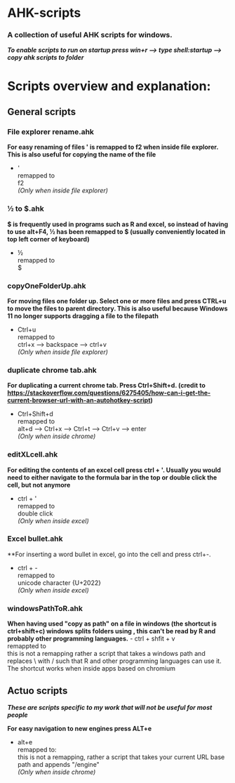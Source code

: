 # AHK-scripts

### A collection of useful AHK scripts for windows.

**_To enable scripts to run on startup press win+r --> type shell:startup --> copy ahk scripts to folder_**

# Scripts overview and explanation:

## General scripts

### File explorer rename.ahk
**For easy renaming of files ' is remapped to f2 when inside file explorer. This is also useful for copying the name of the file**
  - '<br/>
remapped to <br/>
f2<br/>
_(Only when inside file explorer)_

### ½ to $.ahk
**$ is frequently used in programs such as R and excel, so instead of having to use alt+F4, ½ has been remapped to $ (usually conveniently located in top left corner of keyboard)** 
  - ½<br/>
remapped to<br/> 
$  <br/>

### copyOneFolderUp.ahk
**For moving files one folder up. Select one or more files and press CTRL+u to move the files to parent directory. This is also useful because Windows 11 no longer supports dragging a file to the filepath**
  - Ctrl+u<br/>
remapped to <br/>
ctrl+x --> backspace --> ctrl+v <br/>
_(Only when inside file explorer)_

### duplicate chrome tab.ahk
**For duplicating a current chrome tab. Press Ctrl+Shift+d. (credit to https://stackoverflow.com/questions/6275405/how-can-i-get-the-current-browser-url-with-an-autohotkey-script)**
  - Ctrl+Shift+d<br/>
remapped to <br/>
alt+d --> Ctrl+x --> Ctrl+t --> Ctrl+v --> enter<br/>
_(Only when inside chrome)_

### editXLcell.ahk 
**For editing the contents of an excel cell press ctrl + '. Usually you would need to either navigate to the formula bar in the top or double click the cell, but not anymore**
   - ctrl + ' <br/>
remapped to <br/>
double click<br/>
_(Only when inside excel)_

### Excel bullet.ahk 
**For inserting a word bullet in excel, go into the cell and press ctrl+-. 
   - ctrl + - <br/>
remapped to <br/>
unicode character {U+2022}<br/>
_(Only when inside excel)_

### windowsPathToR.ahk
**When having used "copy as path" on a file in windows (the shortcut is ctrl+shift+c) windows splits folders using \, this can't be read by R and probably other programming languages.**
    - ctrl + shfit + v <br/>
remappted to <br/>
this is not a remapping rather a script that takes a windows path and replaces \ with / such that R and other programming languages can use it. The shortcut works when inside apps based on chromium

## Actuo scripts

**_These are scripts specific to my work that will not be useful for most people_**

**For easy navigation to new engines press ALT+e**
  - alt+e<br/>
remapped to: <br/>
this is not a remapping, rather a script that takes your current URL base path and appends "/engine"<br/>
_(Only when inside chrome)_
